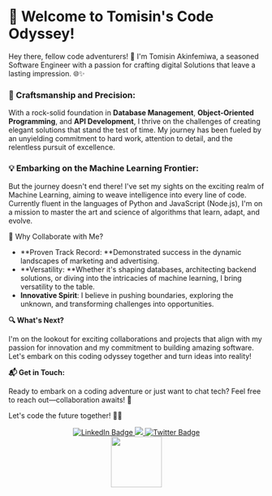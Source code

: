 # 🚀 Welcome to Tomisin's Code Odyssey!

Hey there, fellow code adventurers! 👋 I'm Tomisin Akinfemiwa, a seasoned Software Engineer with a passion for crafting digital Solutions that leave a lasting impression. 🌐✨


### 🔧 Craftsmanship and Precision:

With a rock-solid foundation in **Database Management**, **Object-Oriented Programming**, and **API Development**, I thrive on the challenges of creating elegant solutions that stand the test of time. My journey has been fueled by an unyielding commitment to hard work, attention to detail, and the relentless pursuit of excellence.


### 💡 Embarking on the Machine Learning Frontier:

But the journey doesn't end there! I've set my sights on the exciting realm of Machine Learning, aiming to weave intelligence into every line of code. Currently fluent in the languages of Python and JavaScript (Node.js), I'm on a mission to master the art and science of algorithms that learn, adapt, and evolve.

🌟 Why Collaborate with Me?


* **Proven Track Record: **Demonstrated success in the dynamic landscapes of marketing and advertising.
* **Versatility: **Whether it's shaping databases, architecting backend solutions, or diving into the intricacies of machine learning, I bring versatility to the table.
* **Innovative Spirit**: I believe in pushing boundaries, exploring the unknown, and transforming challenges into opportunities.

**🔍 What's Next?**

I'm on the lookout for exciting collaborations and projects that align with my passion for innovation and my commitment to building amazing software. Let's embark on this coding odyssey together and turn ideas into reality!

**📬 Get in Touch:**

Ready to embark on a coding adventure or just want to chat tech? Feel free to reach out—collaboration awaits! 🚀

Let's code the future together! 🦾✨

<div id="header" align="center">
   <div id="badges">
  <a href="https://www.linkedin.com/in/tomisin-akinfemiwa/">
    <img src="https://img.shields.io/badge/LinkedIn-blue?style=for-the-badge&logo=linkedin&logoColor=white" alt="LinkedIn Badge"/>
  </a>
  <a href="https://www.instagram.com/ak_tomisin/">
    <img src="https://img.shields.io/badge/Instagram-E4405F?style=for-the-badge&logo=instagram&logoColor=white"/>
  </a>
  <a href="https://www.sotwe.com/Ak_Tomisin?lang=en">
    <img src="https://img.shields.io/badge/Twitter-blue?style=for-the-badge&logo=twitter&logoColor=white" alt="Twitter Badge"/>
  </a>
</div>
  <img src="https://media.giphy.com/media/v1.Y2lkPTc5MGI3NjExdXl4cXo0emFtcHdsZ3p0aWFkNWt5bmhsNHhlMTIwOW9odWp5aG5tMiZlcD12MV9pbnRlcm5hbF9naWZfYnlfaWQmY3Q9cw/M9gbBd9nbDrOTu1Mqx/giphy.gif" width="100"/>
</div>
